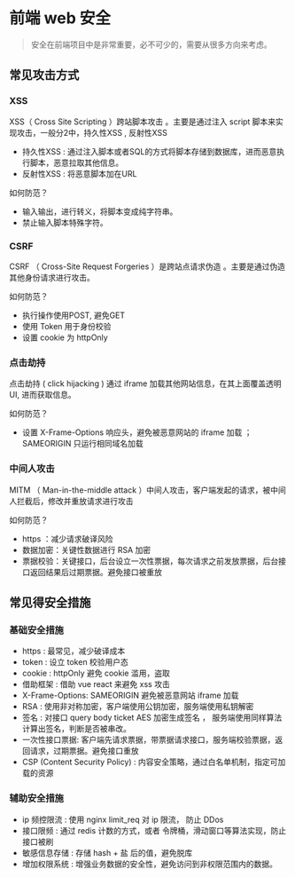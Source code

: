 # 前端 web 安全 

> 安全在前端项目中是非常重要，必不可少的，需要从很多方向来考虑。

## 常见攻击方式

### XSS

XSS（ Cross Site Scripting ）跨站脚本攻击 。主要是通过注入 script 脚本来实现攻击，一般分2中，持久性XSS , 反射性XSS

- 持久性XSS : 通过注入脚本或者SQL的方式将脚本存储到数据库，进而恶意执行脚本，恶意拉取其他信息。
- 反射性XSS : 将恶意脚本加在URL

如何防范？

- 输入输出，进行转义，将脚本变成纯字符串。
- 禁止输入脚本特殊字符。

### CSRF

CSRF （ Cross-Site Request Forgeries ）是跨站点请求伪造 。主要是通过伪造其他身份请求进行攻击。

如何防范？ 

- 执行操作使用POST, 避免GET
- 使用 Token 用于身份校验
- 设置 cookie 为 httpOnly

### 点击劫持

点击劫持 ( click hijacking ) 通过 iframe 加载其他网站信息，在其上面覆盖透明UI, 进而获取信息。

如何防范？

- 设置 X-Frame-Options 响应头，避免被恶意网站的 iframe 加载 ； SAMEORIGIN 只运行相同域名加载

### 中间人攻击

MITM （ Man-in-the-middle attack ）中间人攻击，客户端发起的请求，被中间人拦截后，修改并重放请求进行攻击

如何防范？

- https ：减少请求破译风险
- 数据加密：关键性数据进行 RSA 加密
- 票据校验：关键接口，后台设立一次性票据，每次请求之前发放票据，后台接口返回结果后过期票据。避免接口被重放

## 常见得安全措施

### 基础安全措施

- https : 最常见，减少破译成本
- token : 设立 token 校验用户态
- cookie : httpOnly 避免 cookie 滥用，盗取
- 借助框架 : 借助 vue react 来避免 xss 攻击
- X-Frame-Options: SAMEORIGIN 避免被恶意网站 iframe 加载
- RSA : 使用非对称加密，客户端使用公钥加密，服务端使用私钥解密
- 签名 : 对接口 query body ticket AES 加密生成签名 ， 服务端使用同样算法计算出签名，判断是否被串改。
- 一次性接口票据: 客户端先请求票据，带票据请求接口，服务端校验票据，返回请求，过期票据。避免接口重放
- CSP (Content Security Policy) : 内容安全策略，通过白名单机制，指定可加载的资源

### 辅助安全措施

- ip 频控限流 : 使用 nginx limit_req 对 ip 限流， 防止 DDos
- 接口限频 : 通过 redis 计数的方式，或者 令牌桶，滑动窗口等算法实现，防止接口被刷
- 敏感信息存储 : 存储 hash + 盐 后的值，避免脱库
- 增加权限系统 : 增强业务数据的安全性，避免访问到非权限范围内的数据。